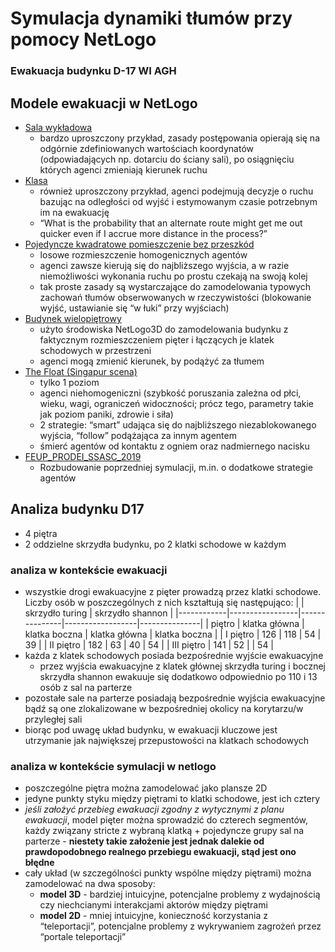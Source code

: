 # Symulacja dynamiki tłumów przy pomocy NetLogo
### Ewakuacja budynku D-17 WI AGH

## Modele ewakuacji w NetLogo
- [Sala wykładowa](https://ccl.northwestern.edu/netlogo/models/community/Evacuation%20of%20a%20lecture%20hall)
    - bardzo uproszczony przykład, zasady postępowania opierają się na odgórnie zdefiniowanych wartościach koordynatów (odpowiadających np. dotarciu do ściany sali), po osiągnięciu których agenci zmieniają kierunek ruchu
- [Klasa](https://urbanspatialanalysis.com/netlogo-simulating-classroom-evacuation/)
    - również uproszczony przykład, agenci podejmują decyzje o ruchu bazując na odległości od wyjść i estymowanym czasie potrzebnym im na ewakuację
    - “What is the probability that an alternate route might get me out quicker even if I accrue more distance in the process?”
- [Pojedyncze kwadratowe pomieszczenie bez przeszkód](https://ieeexplore.ieee.org/document/6263226)
    - losowe rozmieszczenie homogenicznych agentów
    - agenci zawsze kierują się do najbliższego wyjścia, a w razie niemożliwości wykonania ruchu po prostu czekają na swoją kolej
    - tak proste zasady są wystarczające do zamodelowania typowych zachowań tłumów obserwowanych w rzeczywistości (blokowanie wyjść, ustawianie się “w łuki” przy wyjściach)
- [Budynek wielopiętrowy](https://iopscience.iop.org/article/10.1088/1757-899X/854/1/012060) 
    - użyto środowiska NetLogo3D do zamodelowania budynku z faktycznym rozmieszczeniem pięter i łączących je klatek schodowych w przestrzeni
    - agenci mogą zmienić kierunek, by podążyć za tłumem
- [The Float (Singapur scena)](https://github.com/shingkid/crowd-evacuation-simulation) 
    - tylko 1 poziom
    - agenci niehomogeniczni (szybkość poruszania zależna od płci, wieku, wagi, ograniczeń widoczności; prócz tego, parametry takie jak poziom paniki, zdrowie i siła)
    - 2 strategie: “smart” udająca się do najbliższego niezablokowanego wyjścia, “follow” podążająca za innym agentem
    - śmierć agentów od kontaktu z ogniem oraz nadmiernego nacisku
- [FEUP_PRODEI_SSASC_2019](https://github.com/hsouporto/FEUP_PRODEI_SSASC_2019)
    - Rozbudowanie poprzedniej symulacji, m.in. o dodatkowe strategie agentów

## Analiza budynku D17
- 4 piętra
- 2 oddzielne skrzydła budynku, po 2 klatki schodowe w każdym

### analiza w kontekście ewakuacji
- wszystkie drogi ewakuacyjne z pięter prowadzą przez klatki schodowe. Liczby osób w poszczególnych z nich kształtują się następująco:
|            | skrzydło turing                 | skrzydło shannon                 |
|------------|-----------------|---------------|------------------|---------------|
| piętro     | klatka główna   | klatka boczna | klatka główna    | klatka boczna |
| I piętro   | 126             | 118           | 54               | 39            |
| II piętro  | 182             | 63            | 40               | 54            |
| III piętro | 141             | 52            |                  | 54            |
- każda z klatek schodowych posiada bezpośrednie wyjście ewakuacyjne
    - przez wyjścia ewakuacyjne z klatek głównej skrzydła turing i bocznej skrzydła shannon ewakuuje się dodatkowo odpowiednio po 110 i 13 osób z sal na parterze
- pozostałe sale na parterze posiadają bezpośrednie wyjścia ewakuacyjne bądź są one zlokalizowane w bezpośredniej okolicy na korytarzu/w przyległej sali
- biorąc pod uwagę układ budynku, w ewakuacji kluczowe jest utrzymanie jak największej przepustowości na klatkach schodowych

### analiza w kontekście symulacji w netlogo
- poszczególne piętra można zamodelować jako plansze 2D
- jedyne punkty styku między piętrami to klatki schodowe, jest ich cztery
- *jeśli założyć przebieg ewakuacji zgodny z wytycznymi z planu ewakuacji*, model pięter można sprowadzić do czterech segmentów, każdy związany stricte z wybraną klatką + pojedyncze grupy sal na parterze - **niestety takie założenie jest jednak dalekie od prawdopodobnego realnego przebiegu ewakuacji, stąd jest ono błędne**
- cały układ (w szczególności punkty wspólne między piętrami) można zamodelować na dwa sposoby:
    - **model 3D** - bardziej intuicyjne, potencjalne problemy z wydajnością czy niechcianymi interakcjami aktorów między piętrami
    - **model 2D** - mniej intuicyjne, konieczność korzystania z “teleportacji”, potencjalne problemy z wykrywaniem zagrożeń przez “portale teleportacji”
